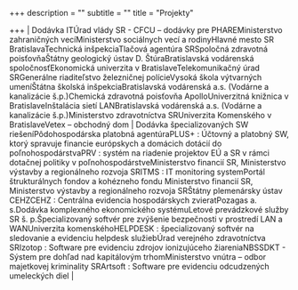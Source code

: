+++
description = ""
subtitle = ""
title = "Projekty"

+++
| Dodávka ITÚrad vlády SR - CFCU – dodávky pre PHAREMinisterstvo zahraničných vecíMinisterstvo sociálnych vecí a rodinyHlavné mesto SR BratislavaTechnická inšpekciaTlačová agentúra SRSpoločná zdravotná poisťovňaŠtátny geologický ústav D. ŠtúraBratislavská vodárenská spoločnosťEkonomická univerzita v BratislaveTelekomunikačný úrad SRGenerálne riaditeľstvo železničnej polícieVysoká škola výtvarných umeníŠtátna školská inšpekciaBratislavská vodárenská a.s. (Vodárne a kanalizácie š.p.)Chemická zdravotná poisťovňa ApolloUniverzitná knižnica v BratislaveInštalácia sietí LANBratislavská vodárenská a.s. (Vodárne a kanalizácie š.p.)Ministerstvo zdravotníctva SRUniverzita Komenského v BratislaveVetex – obchodný dom | Dodávka špecializovaných SW riešeníPôdohospodárska platobná agentúraPLUS+ : Účtovný a platobný SW, ktorý spravuje financie európskych a domácich dotácií do poľnohospodárstvaPRV : systém na riadenie projektov EÚ a SR v rámci dotačnej politiky v poľnohospodárstveMinisterstvo financií SR, Ministerstvo výstavby a regionálneho rozvoja SRITMS : IT monitoring systemPortál štrukturálnych fondov a kohézneho fondu Ministerstvo financií SR, Ministerstvo výstavby a regionálneho rozvoja SRŠtátny plemenársky ústav CEHZCEHZ : Centrálna evidencia hospodárskych zvieratPozagas a. s.Dodávka komplexného ekonomického systémuLetové prevádzkové služby SR š. p.Špecializovaný softvér pre zvýšenie bezpečnosti v prostredí LAN a WANUniverzita komenskéhoHELPDESK : špecializovaný softvér na sledovanie a evidenciu helpdesk služiebÚrad verejného zdravotníctva SRIzotop : Software pre evidenciu zdrojov ionizujúceho žiareniaNBSSDKT - Sýstem pre dohľad nad kapitálovým trhomMinisterstvo vnútra – odbor majetkovej kriminality SRArtsoft : Software pre evidenciu odcudzených umeleckých diel |